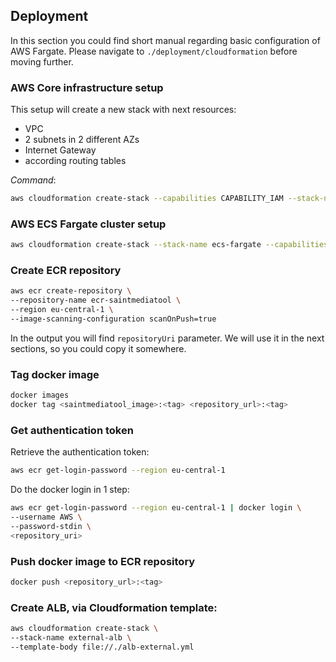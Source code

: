 ## Deployment
In this section you could find short manual regarding basic configuration of AWS Fargate. 
Please navigate to `./deployment/cloudformation` before moving further.

### AWS Core infrastructure setup
This setup will create a new stack with next resources: 
* VPC
* 2 subnets in 2 different AZs
* Internet Gateway
* according routing tables

*Command*:  

```bash
aws cloudformation create-stack --capabilities CAPABILITY_IAM --stack-name ecs-core-infrastructure --template-body file://./core-infrastructure-setup.yml
```

### AWS ECS Fargate cluster setup
```bash
aws cloudformation create-stack --stack-name ecs-fargate --capabilities CAPABILITY_IAM --template-body file://./ecs-fargate-via-cloudformation.yml
```

### Create ECR repository
```bash
aws ecr create-repository \
--repository-name ecr-saintmediatool \
--region eu-central-1 \
--image-scanning-configuration scanOnPush=true
```
In the output you will find `repositoryUri` parameter. We will use it in the next sections, so you could copy it somewhere.

### Tag docker image
```bash
docker images
docker tag <saintmediatool_image>:<tag> <repository_url>:<tag>
```

### Get authentication token

Retrieve the authentication token:

```bash
aws ecr get-login-password --region eu-central-1
```

Do the docker login in 1 step:

```bash
aws ecr get-login-password --region eu-central-1 | docker login \
--username AWS \
--password-stdin \
<repository_uri>
```

### Push docker image to ECR repository
```bash
docker push <repository_url>:<tag> 
```

### Create ALB, via Cloudformation template:

```bash
aws cloudformation create-stack \
--stack-name external-alb \
--template-body file://./alb-external.yml
```
